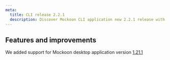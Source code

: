 ```yaml
---
meta:
  title: CLI release 2.2.1
  description: Discover Mockoon CLI application new 2.2.1 release with support for desktop application v1.21.1 new features
---
```


## Features and improvements

We added support for Mockoon desktop application version [1.21.1](/releases/desktop/1.21.1/)
